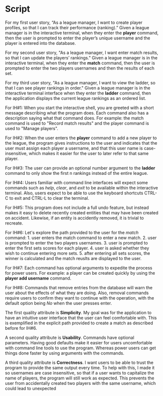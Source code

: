# Script

For my first user story, “As a league manager, I want to create player profiles, so that I can track their performance (ranking).”
Given a league manager is in the interactive terminal, when they enter the **player** command, then the user is prompted to enter the player’s unique username and the player is entered into the database. 

For my second user story, "As a league manager, I want enter match results, so that I can update the players’ rankings."
Given a league manager is in the interactive terminal, when they enter the **match** command, then the user is prompted to enter the two players usernames and then the results of each set.

For my third user story, "As a league manager, I want to view the ladder, so that I can see player rankings in order."
Given a league manager is in the interactive terminal interface when they enter the **ladder** command, then the application displays the current league rankings as an ordered list. 

For IH#1: When you start the interactive shell, you are greeted with a short message describing what the program does. Each command also has a description saying what that command does. For example: the match command is used to "Record match results" and the player command is used to "Manage players".

For IH#2: When the user enters the **player** command to add a new player to the league, the program gives instructions to the user and indicates that the user must assign each player a username, and that this user name is case-insensitive, which makes it easier for the user to later refer to that same player.

For IH#3: The user can provide an optional number argument to the **ladder** command to only show the first n rankings instead of the entire league.

For IH#4: Users familiar with command line interfaces will expect some commands such as *help*, *clear*, and *exit* to be available within the interactive terminal. Also, users expect to be able to use the keyboard shortcuts CTRL-C to exit and CTRL-L to clear the terminal.

For IH#5: This program does not include a full undo feature, but instead makes it easy to delete recently created entities that may have been created on accident. Likewise, if an entity is accidently removed, it is trivial to recreate.

For IH#6: Let's explore the path provided to the user for the *match* command:
    1. user enters the match command to enter a new match.
    2. user is prompted to enter the two players usernames. 
    3. user is prompted to enter the first sets scores for each player. 
    4. user is asked whether they wish to continue entering more sets. 
    5. after entering all sets scores, the winner is calculated and the match reuslts are displayed to the user.

For IH#7: Each command has optional arguments to expedite the process for power users. For example: a player can be created quickly by using the **player add username** command.

For IH#8: Commands that remove entries from the database will warn the user about the effects of what they are doing. Also, removal commands require users to confirm they want to continue with the operation, with the default option being *No* when the user presses enter.

The first quality attribute is **Simplicity**. My goal was for the application to have an intuitive user interface that the user can feel comfortable with. This is exemplified in the explicit path provided to create a match as described before for IH#6.

A second quality attribute is **Usability**. Commands have optional parameters. Having good defaults make it easier for users uncomfortable with command line tools to use the program. Whereas power users can get things done faster by using arguments with the commands.

A third quality attribute is **Correctness**. I want users to be able to trust the program to provide the same output every time. To help with this, I made it so usernames are case insensitive, so that if a user wants to capitalize the name of players, the program will still work as expected. This prevents the user from accidentally created two players with the same username, which could lead to unexpected 